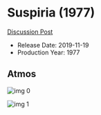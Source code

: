 # Suspiria (1977)

[Discussion Post](https://www.avsforum.com/threads/bass-eq-for-filtered-movies.2995212/post-59911432)

* Release Date: 2019-11-19
* Production Year: 1977

## Atmos

![img 0](https://i.imgur.com/Wc35vrG.jpg)

![img 1](https://i.imgur.com/enh9Yab.png)

